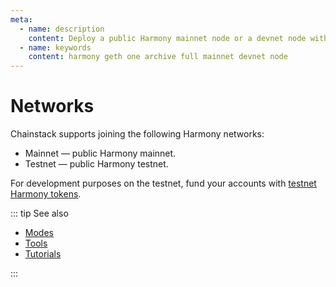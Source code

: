 ```yaml
---
meta:
  - name: description
    content: Deploy a public Harmony mainnet node or a devnet node with the Chainstack managed blockchain services in minutes.
  - name: keywords
    content: harmony geth one archive full mainnet devnet node
---
```


# Networks

Chainstack supports joining the following Harmony networks:

* Mainnet — public Harmony mainnet.
* Testnet — public Harmony testnet.

For development purposes on the testnet, fund your accounts with [testnet Harmony tokens](https://faucet.pops.one/).

::: tip See also

* [Modes](/operations/harmony/modes)
* [Tools](/operations/harmony/tools)
* [Tutorials](/tutorials/harmony/)

:::
